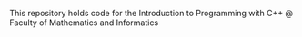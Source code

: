 This repository holds code for the Introduction to Programming with C++ @ Faculty of Mathematics and Informatics
